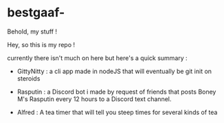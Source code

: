 # bestgaaf-
Behold, my stuff ! 

Hey, so this is my repo ! 

currently there isn't much on here but here's a quick summary : 

- GittyNitty : a cli app made in nodeJS that will eventually be git init on steroids 

- Rasputin : a Discord bot i made by request of friends that posts Boney M's Rasputin every 12 hours to a Discord text channel. 

- Alfred : A tea timer that will tell you steep times for several kinds of tea 
